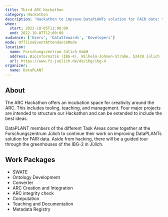 ```yaml
---
title: Third ARC Hackathon
category: Hackathon
description: 'Hackathon to improve DataPLANTs solution for FAIR data: the Annotated Research Context and its associated tools and services.'
when:
  start: 2022-10-05T11:00:00
  end: 2022-10-07T12:00:00
audience: ['Users', 'DataStewards', 'Developers']
mode: OfflineEventAttendanceMode
location: 
  name: Forschungszentrum Jülich GmbH
  address: Bioinformatik (IBG-4), Wilhelm-Johnen-Straße, 52428 Jülich
  url: https://www.fz-juelich.de/de/ibg/ibg-4
organizer:
  name: DataPLANT
---
```


## About

The ARC Hackathon offers an incubation space for creativity around the ARC. This includes tooling, teaching, and management. Four major projects are intended to structure our Hackathon and can be extended to include the best ideas. 

DataPLANT members of the different Task Areas come together at the Forschungszentrum Jülich to continue their work on improving DataPLANTs solution for FAIR data. Aside from hacking, there will be a guided tour through the greenhouses of the IBG-2 in Jülich.

## Work Packages
- SWATE
- Ontology Development
- Converter
- ARC Creation and Integration
- ARC integrity check
- Computation
- Teaching and Documentation
- Metadata Registry
